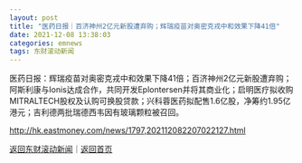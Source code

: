 ```yaml
---
layout: post
title: "医药日报｜百济神州2亿元新股遭弃购；辉瑞疫苗对奥密克戎中和效果下降41倍"
date: 2021-12-08 13:38:03
categories: emnews
tags: 东财滚动新闻
---
```


医药日报：辉瑞疫苗对奥密克戎中和效果下降41倍；百济神州2亿元新股遭弃购；阿斯利康与Ionis达成合作，共同开发Eplontersen并将其商业化；启明医疗拟收购MITRALTECH股权及认购可换股贷款；兴科蓉医药拟配售1.6亿股，净筹约1.95亿港元；吉利德两批瑞德西韦因有玻璃颗粒被召回。

<http://hk.eastmoney.com/news/1797,202112082207022127.html>

[返回东财滚动新闻](//finews.withounder.com/emnews/)｜[返回首页](//finews.withounder.com/)